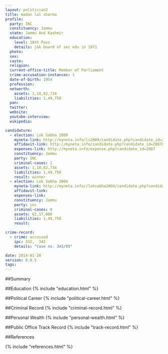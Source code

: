 ```yaml
---
layout: politician2
title: madan lal sharma
profile: 
  party: INC
  constituency: Jammu
  state: Jammu And Kashmir
  education: 
    level: 10th Pass
    details: j&k board of sec edu in 1971
  photo: 
  sex: 
  caste: 
  religion: 
  current-office-title: Member of Parliament
  crime-accusation-instances: 1
  date-of-birth: 1954
  profession: 
  networth: 
    assets: 1,18,82,734
    liabilities: 1,49,750
  pan: 
  twitter: 
  website: 
  youtube-interview: 
  wikipedia: 

candidature: 
  - election: Lok Sabha 2009
    myneta-link: http://myneta.info/ls2009/candidate.php?candidate_id=2087
    affidavit-link: http://myneta.info/candidate.php?candidate_id=2087&scan=original
    expenses-link: http://myneta.info/expense.php?candidate_id=2087
    constituency: Jammu 
    party: INC
    criminal-cases: 1
    assets: 1,18,82,734
    liabilities: 1,49,750
    result: winner 
  - election: Lok Sabha 2004
    myneta-link: http://myneta.info//loksabha2004/candidate.php?candidate_id=1396
    affidavit-link: 
    expenses-link: 
    constituency: Jammu 
    party: inc
    criminal-cases: 0
    assets: 62,17,000
    liabilities: 1,49,750
    result:  

crime-record: 
  - crime: accussed
    ipc: 332,  342
    details: "Case no. 343/93" 

date: 2014-01-28
version: 0.0.5
tags: 
---
```

##Summary


##Education
{% include "education.html" %}


##Political Career
{% include "political-career.html" %}


##Criminal Record
{% include "criminal-record.html" %}


##Personal Wealth
{% include "personal-wealth.html" %}


##Public Office Track Record
{% include "track-record.html" %}


##References


{% include "references.html" %}